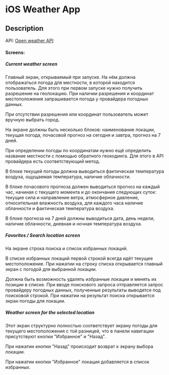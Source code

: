 # iOS Weather App

## Description

 API: [Open weather API](https://openweathermap.org/api)

#### Screens:
##### Current weather screen

Главный экран, открываемый при запуске. На нём должна отображаться погода для местности, в которой находится пользователь. Для этого при первом запуске нужно получить разрешение на геолокацию. При наличии разрешения и координат местоположения запрашивается погода у провайдера погодных данных.

При отсутствии разрешения или координат пользователь может вручную выбрать город.

На экране должны быть несколько блоков: наименование локации, текущая погода, почасовой прогноз на сегодня и завтра, прогноз на 7 дней.

При определении погоды по координатам нужно ещё определить название местности с помощью обратного геокодинга. Для этого в API провайдера есть соответствующий метод.

В блоке текущей погоды должна выводиться фактическая температура воздуха, ощущаемая температура, наличие облачности.

В блоке почасового прогноза должен выводиться прогноз на каждый час, начиная с текущего момента и до окончания следующих суток: текущие сила и направление ветра, атмосферное давление, относительная влажность воздуха, для каждого часа наличие облачности и фактическая температура воздуха.

В блоке прогноза на 7 дней должны выводиться дата, день недели, наличие облачности, дневная и ночная температура воздуха.
##### Favorites / Search location screen
На экране строка поиска и список избранных локаций.

В списке избранных локаций первой строкой всегда идёт текущее местоположение. При нажатии на строку списка открывается главный экран с погодой для выбранной локации.

Должна быть возможность удалять избранные локации и менять их позиции в списке.
При вводе поискового запроса отправляется запрос провайдеру погодных данных, полученные результаты выводятся под поисковой строкой. При нажатии на результат поиска открывается экран погоды для локации.

##### Weather screen for the selected location

Этот экран структурно полностью соответствует экрану погоды для текущего местоположения с той разницей, что в панели навигации присутствуют кнопки "Избранное" и "Назад".

При нажатии кнопки "Назад" происходит возврат к экрану выбора локации.

При нажатии кнопки "Избранное" локация добавляется в список избранных.
